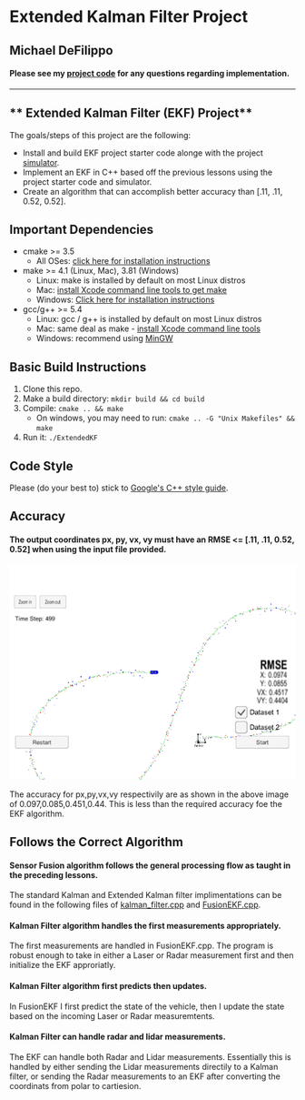# Extended Kalman Filter Project 

## Michael DeFilippo

#### Please see my [project code](https://github.com/mikedef/CarND-Extended-Kalman-Filter/tree/master/src) for any questions regarding implementation.
---

** Extended Kalman Filter (EKF) Project**
---
The goals/steps of this project are the following:
- Install and build EKF project starter code alonge with the project [simulator](https://github.com/udacity/self-driving-car-sim/releases). 
- Implement an EKF in C++ based off the previous lessons using the project starter code and simulator. 
- Create an algorithm that can accomplish better accuracy than [.11, .11, 0.52, 0.52]. 

## Important Dependencies

* cmake >= 3.5
  * All OSes: [click here for installation instructions](https://cmake.org/install/)
* make >= 4.1 (Linux, Mac), 3.81 (Windows)
  * Linux: make is installed by default on most Linux distros
  * Mac: [install Xcode command line tools to get make](https://developer.apple.com/xcode/features/)
  * Windows: [Click here for installation instructions](http://gnuwin32.sourceforge.net/packages/make.htm)
* gcc/g++ >= 5.4
  * Linux: gcc / g++ is installed by default on most Linux distros
  * Mac: same deal as make - [install Xcode command line tools](https://developer.apple.com/xcode/features/)
  * Windows: recommend using [MinGW](http://www.mingw.org/)

## Basic Build Instructions

1. Clone this repo.
2. Make a build directory: `mkdir build && cd build`
3. Compile: `cmake .. && make` 
   * On windows, you may need to run: `cmake .. -G "Unix Makefiles" && make`
4. Run it: `./ExtendedKF `

## Code Style

Please (do your best to) stick to [Google's C++ style guide](https://google.github.io/styleguide/cppguide.html).

## Accuracy
#### The output coordinates px, py, vx, vy must have an RMSE <= [.11, .11, 0.52, 0.52] when using the input file provided. 
![alt text](EKF_RadarPlusLidar_ZoomedOut.png)

The accuracy for px,py,vx,vy respectivily are as shown in the above image of 0.097,0.085,0.451,0.44. This is less than the required accuracy foe the EKF algorithm. 

## Follows the Correct Algorithm
#### Sensor Fusion algorithm follows the general processing flow as taught in the preceding lessons.
The standard Kalman and Extended Kalman filter implimentations can be found in the following files of [kalman_filter.cpp](https://github.com/mikedef/CarND-Extended-Kalman-Filter/tree/master/src) and [FusionEKF.cpp](https://github.com/mikedef/CarND-Extended-Kalman-Filter/tree/master/src). 

#### Kalman Filter algorithm handles the first measurements appropriately.

The first measurements are handled in FusionEKF.cpp. The program is robust enough to take in either a Laser or Radar measurement first and then initialize the EKF approriatly. 

#### Kalman Filter algorithm first predicts then updates.

In FusionEKF I first predict the state of the vehicle, then I update the state based on the incoming Laser or Radar measuremtents. 

#### Kalman Filter can handle radar and lidar measurements.

The EKF can handle both Radar and Lidar measurements. Essentially this is handled by either sending the Lidar measurements directily to a Kalman filter, or sending the Radar measurements to an EKF after converting the coordinats from polar to cartiesion. 

